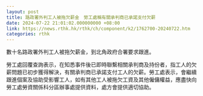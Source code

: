 ```yaml
---
layout: post
title: 路政署外判工人被拖欠薪金　勞工處稱有關承判商已承諾支付欠薪
date: 2024-07-22 21:01:02.000000000 +08:00
link: https://news.rthk.hk/rthk/ch/component/k2/1762700-20240722.htm
categories: rthk
---
```


數十名路政署外判工人被拖欠薪金，到北角政府合署要求跟進。

勞工處回覆查詢表示，在知悉事件後已即時聯繫相關承判商及持份者，指工人的欠薪問題已初步獲得解決，有關承判商已承諾支付工人的欠薪。勞工處表示，會繼續跟進個案及協助受影響工人，如有其他工人被拖欠工資及其他僱傭權益，應盡快向勞工處勞資關係科分區辦事處提供資料，處方會提供適切協助。
